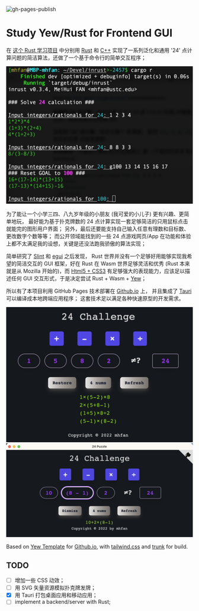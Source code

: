 
![gh-pages-publish](https://github.com/mhfan/inyew/actions/workflows/publish_gh_pages.yml/badge.svg)

# Study Yew/Rust for Frontend GUI

在 [这个 Rust 学习项目](https://github.com/mhfan/inrust) 中分别用
[Rust](https://github.com/mhfan/inrust/blob/master/src/calc24.rs) 和
[C++](https://github.com/mhfan/inrust/blob/master/src/calc24.cpp) 实现了一系列泛化和通用
'24' 点计算问题的简洁算法，还做了一个基于命令行的简单交互程序；

![screen inrust](assets/screen-inrust.jpg)

为了能让一个小学三四、八九岁年级的小朋友 (我可爱的小儿子) 更有兴趣、更简单地玩，
最好能为基于扑克牌数的 24 点计算实现一套足够简洁的只用鼠标点击就能完的图形用户界面；
另外，最后还要能支持自己输入任意有理数和目标数、更改数字个数等等；
而公开领域能找到的一些 24 点游戏网页/App 在功能和体验上都不太满足我的设想，关键是还没法跑我骄傲的算法实现；

简单研究了 [Slint](https://github.com/slint-ui/slint) 和 [egui](https://github.com/emilk/egui)
之后发现， Rust 世界并没有一个足够好用能够实现我希望的简洁交互的 GUI 框架，好在 Rust 在 Wasm 世界足够灵活和优秀
(Rust 本来就是从 Mozilla 开始的)，而 [Html5 + CSS3](https://www.w3schools.com/html/)
有足够强大的表现能力，应该足以描述任何 GUI 交互形式，于是决定尝试 Rust + Wasm + [Yew](https://yew.rs/)；

所以有了本项目利用 GitHub Pages 技术部署在 [Github.io](https://pages.github.com/) 上，
并且集成了 [Tauri](https://github.com/tauri-apps/tauri) 可以编译成本地跨端应用程序；
这套技术足以满足各种快速原型的开发需求。

![24 puzzle](assets/screen-24-puzzle.jpg?raw=true)
![24 puzzle by Tauri](assets/tauri-24-puzzle.jpg?raw=true)

Based on [Yew Template](https://github.com/Ja-sonYun/yew-template-for-github-io) for
[Github.io](https://pages.github.com/), with [tailwind.css](https://tailwindcss.com/) and
[trunk](https://trunkrs.dev) for build.

## TODO

+ [ ] 增加一些 CSS 动效；
+ [ ] 用 SVG 矢量资源模拟扑克牌发牌；
+ [x] 用 Tauri 打包桌面应用和移动应用；
+ [ ] implement a backend/server with Rust;
